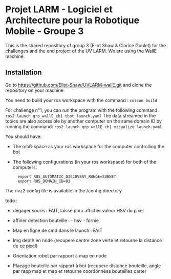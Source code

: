# Projet LARM - Logiciel et Architecture pour la Robotique Mobile - Groupe 3

This is the shared repository of group 3 (Eliot Shaw & Clarice Goulet) for the challenges and the end project of the UV LARM.
We are using the WallE machine. 


## Installation

Go to https://github.com/Eliot-Shaw/UVLARM-wallE.git and clone the repository on your machine

You need to build your ros workspace with the command : `colcon build`

For challenge n°1, you can run the program with the following command: `ros2 launch grp_wallE_ch1 tbot_launch.yaml`
The data streamed in the topics are also accessible by another computer on the same domain ID by running the command: `ros2 launch grp_wallE_ch1 visualize_launch.yaml`

You should have:
* The mb6-space as your ros workspace for the computer controlling the bot
* The following configurations (in your ros workspace) for both of the computers:

        export ROS_AUTOMATIC_DISCOVERY_RANGE=SUBNET
        export ROS_DOMAIN_ID=03

The rivz2 config file is available in the /config directory


todo :
- dégager souris : FAIT, laissé pour afficher valeur HSV du pixel
- affiner detection bouteille :
        - hsv
        - forme

- Map en ligne de cmd dans le launch : FAIT
- Img depth en node (recupere centre zone verte et retourne la distance de ce pixel)

- Orientation robot par rapport à map en node
- Placage bouteille par rapport à bot (recupere distance bouteille, angle par rapp map et map et retourne coordonnées bouteilles carte)

